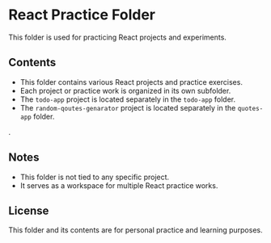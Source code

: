 # React Practice Folder

This folder is used for practicing React projects and experiments.

## Contents

- This folder contains various React projects and practice exercises.
- Each project or practice work is organized in its own subfolder.
- The `todo-app` project is located separately in the `todo-app` folder.
- The `random-qoutes-genarator` project is located separately in the `quotes-app` folder.

.

## Notes

- This folder is not tied to any specific project.
- It serves as a workspace for multiple React practice works.

## License

This folder and its contents are for personal practice and learning purposes.
